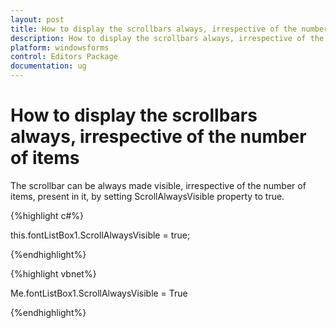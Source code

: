 ```yaml
---
layout: post
title: How to display the scrollbars always, irrespective of the number of items | Windows Forms | Syncfusion
description: How to display the scrollbars always, irrespective of the number of items
platform: windowsforms
control: Editors Package
documentation: ug
---
```




# How to display the scrollbars always, irrespective of the number of items

The scrollbar can be always made visible, irrespective of the number of items, present in it, by setting ScrollAlwaysVisible property to true. 

{%highlight c#%}



this.fontListBox1.ScrollAlwaysVisible = true;

{%endhighlight%}


{%highlight vbnet%}



Me.fontListBox1.ScrollAlwaysVisible = True

{%endhighlight%}